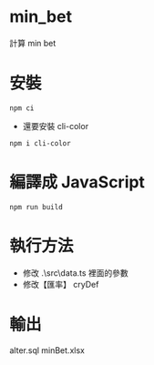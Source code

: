 # min_bet
計算 min bet

# 安裝
```bash=
npm ci
```
- 還要安裝 cli-color
```bash=
npm i cli-color
```

# 編譯成 JavaScript
```bash=
npm run build
```

# 執行方法
- 修改 .\src\data.ts 裡面的參數
- 修改【匯率】 cryDef


# 輸出
alter.sql
minBet.xlsx
